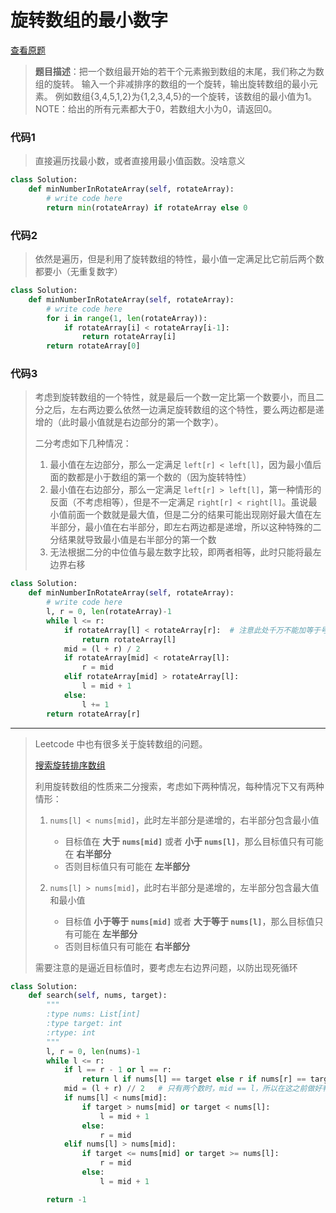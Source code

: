 # 旋转数组的最小数字

[查看原题](https://www.nowcoder.com/practice/9f3231a991af4f55b95579b44b7a01ba?tpId=13&tqId=11159&tPage=1&rp=4&ru=%2Fta%2Fcoding-interviews&qru=%2Fta%2Fcoding-interviews%2Fquestion-ranking)

> **题目描述**：把一个数组最开始的若干个元素搬到数组的末尾，我们称之为数组的旋转。 输入一个非减排序的数组的一个旋转，输出旋转数组的最小元素。 例如数组{3,4,5,1,2}为{1,2,3,4,5}的一个旋转，该数组的最小值为1。 NOTE：给出的所有元素都大于0，若数组大小为0，请返回0。

### 代码1

> 直接遍历找最小数，或者直接用最小值函数。没啥意义

```python
class Solution:
    def minNumberInRotateArray(self, rotateArray):
        # write code here
        return min(rotateArray) if rotateArray else 0
```

### 代码2

> 依然是遍历，但是利用了旋转数组的特性，最小值一定满足比它前后两个数都要小（无重复数字）

```python
class Solution:
    def minNumberInRotateArray(self, rotateArray):
        # write code here
        for i in range(1, len(rotateArray)):
            if rotateArray[i] < rotateArray[i-1]:
                return rotateArray[i]
        return rotateArray[0]
```

### 代码3

> 考虑到旋转数组的一个特性，就是最后一个数一定比第一个数要小，而且二分之后，左右两边要么依然一边满足旋转数组的这个特性，要么两边都是递增的（此时最小值就是右边部分的第一个数字）。
>
> 二分考虑如下几种情况：
>
> 1. 最小值在左边部分，那么一定满足 `left[r] < left[l]`，因为最小值后面的数都是小于数组的第一个数的（因为旋转特性）
> 2. 最小值在右边部分，那么一定满足 `left[r] > left[l]`，第一种情形的反面（不考虑相等），但是不一定满足 `right[r] < right[l]`。虽说最小值前面一个数就是最大值，但是二分的结果可能出现刚好最大值在左半部分，最小值在右半部分，即左右两边都是递增，所以这种特殊的二分结果就导致最小值是右半部分的第一个数
> 3. 无法根据二分的中位值与最左数字比较，即两者相等，此时只能将最左边界右移

```python
class Solution:
    def minNumberInRotateArray(self, rotateArray):
        # write code here
        l, r = 0, len(rotateArray)-1
        while l <= r:
            if rotateArray[l] < rotateArray[r]:  # 注意此处千万不能加等于号，[2, 2, 1, 2]
                return rotateArray[l]
            mid = (l + r) / 2
            if rotateArray[mid] < rotateArray[l]:
                r = mid
            elif rotateArray[mid] > rotateArray[l]:
                l = mid + 1
            else:
                l += 1
        return rotateArray[r]
```

---

> Leetcode 中也有很多关于旋转数组的问题。
>
> [搜索旋转排序数组](https://leetcode-cn.com/problems/search-in-rotated-sorted-array/)
>
> 利用旋转数组的性质来二分搜索，考虑如下两种情况，每种情况下又有两种情形：
>
> 1. `nums[l] < nums[mid]`，此时左半部分是递增的，右半部分包含最小值
>    - 目标值在 **大于 `nums[mid]`** 或者 **小于 `nums[l]`**，那么目标值只有可能在 **右半部分**
>    - 否则目标值只有可能在 **左半部分**
>
> 2. `nums[l] > nums[mid]`，此时右半部分是递增的，左半部分包含最大值和最小值
>    - 目标值 **小于等于 `nums[mid]`** 或者 **大于等于 `nums[l]`**，那么目标值只有可能在 **左半部分**
>    - 否则目标值只有可能在 **右半部分**
>
> 需要注意的是逼近目标值时，要考虑左右边界问题，以防出现死循环

```python
class Solution:
    def search(self, nums, target):
        """
        :type nums: List[int]
        :type target: int
        :rtype: int
        """
        l, r = 0, len(nums)-1
        while l <= r:
            if l == r - 1 or l == r:
                return l if nums[l] == target else r if nums[r] == target else -1
            mid = (l + r) // 2   # 只有两个数时，mid == l，所以在这之前做好判断
            if nums[l] < nums[mid]:
                if target > nums[mid] or target < nums[l]:
                    l = mid + 1
                else:
                    r = mid
            elif nums[l] > nums[mid]:
                if target <= nums[mid] or target >= nums[l]:
                    r = mid
                else:
                    l = mid + 1

        return -1
```

